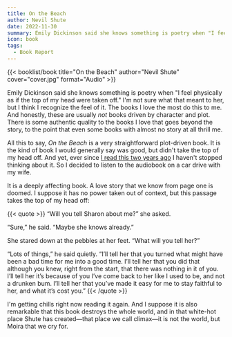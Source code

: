 ```yaml
---
title: On the Beach
author: Nevil Shute
date: 2022-11-30
summary: Emily Dickinson said she knows something is poetry when "I feel physically as if the top of my head were taken off." I'm not sure what that meant to her, but I think I recognize the feel of it…
icon: book
tags:
  - Book Report
---
```


{{< booklist/book
title="On the Beach"
author="Nevil Shute"
cover="cover.jpg"
format="Audio" >}}

Emily Dickinson said she knows something is poetry when "I feel physically as if the top of my head were taken off." I'm not sure what that meant to her, but I think I recognize the feel of it. The books I love the most do this to me. And honestly, these are usually *not* books driven by character and plot. There is some authentic quality to the books I love that goes beyond the story, to the point that even some books with almost no story at all thrill me.

All this to say, *On the Beach* is a very straightforward plot-driven book. It is the kind of book I would generally say was good, but didn't take the top of my head off. And yet, ever since [I read this two years ago](/booklist/2020-12-31-on-the-beach/) I haven't stopped thinking about it. So I decided to listen to the audiobook on a car drive with my wife.

It is a deeply affecting book. A love story that we know from page one is doomed. I suppose it has no power taken out of context, but this passage takes the top of my head off:

{{< quote >}}
“Will you tell Sharon about me?” she asked.

“Sure,” he said. “Maybe she knows already.”

She stared down at the pebbles at her feet. “What will you tell her?”

“Lots of things,” he said quietly. “I’ll tell her that you turned what might have been a bad time for me into a good time. I’ll tell her that you did that although you knew, right from the start, that there was nothing in it of you. I’ll tell her it’s because of you I’ve come back to her like I used to be, and not a drunken bum. I’ll tell her that you’ve made it easy for me to stay faithful to her, and what it’s cost you.”
{{< /quote >}}

I'm getting chills right now reading it again. And I suppose it is also remarkable that this book destroys the whole world, and in that white-hot place Shute has created—that place we call climax—it is not the world, but Moira that we cry for.